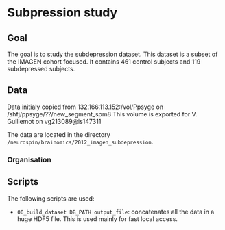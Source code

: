 # Subpression study #

## Goal ##


The goal is to study the subdepression dataset.
This dataset is a subset of the IMAGEN cohort focused.
It contains 461 control subjects and 119 subdepressed subjects.

## Data ##
Data initialy copied from 132.166.113.152:/vol/Ppsyge on /shfj/ppsyge/??/new_segment_spm8
This volume is exported for V. Guillemot on vg213089@is147311

The data are located in the directory `/neurospin/brainomics/2012_imagen_subdepression`.

### Organisation ###


## Scripts ###

The following scripts are used:
 - `00_build_dataset DB_PATH output_file`: concatenates all the data in a huge HDF5 file. This is used mainly for fast local access.
